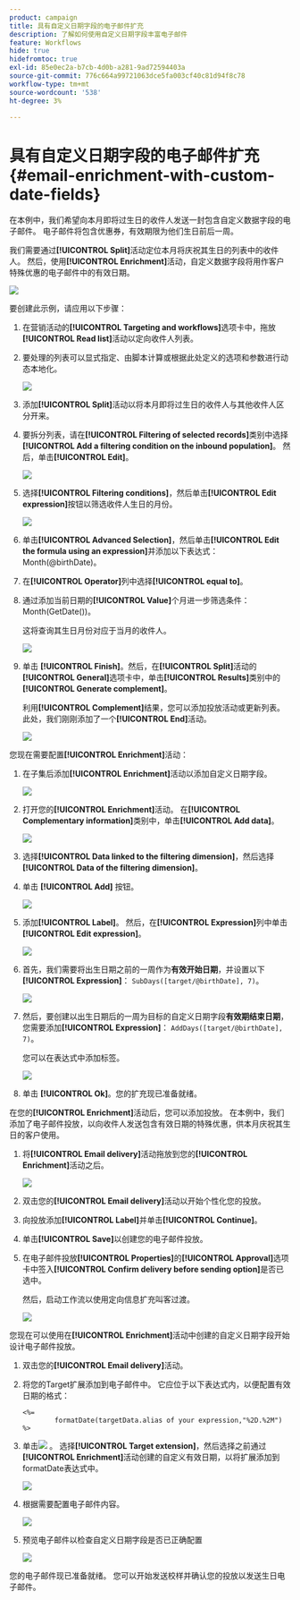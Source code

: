 ```yaml
---
product: campaign
title: 具有自定义日期字段的电子邮件扩充
description: 了解如何使用自定义日期字段丰富电子邮件
feature: Workflows
hide: true
hidefromtoc: true
exl-id: 85e0ec2a-b7cb-4d0b-a281-9ad72594403a
source-git-commit: 776c664a99721063dce5fa003cf40c81d94f8c78
workflow-type: tm+mt
source-wordcount: '538'
ht-degree: 3%

---
```


# 具有自定义日期字段的电子邮件扩充{#email-enrichment-with-custom-date-fields}



在本例中，我们希望向本月即将过生日的收件人发送一封包含自定义数据字段的电子邮件。 电子邮件将包含优惠券，有效期限为他们生日前后一周。

我们需要通过&#x200B;**[!UICONTROL Split]**&#x200B;活动定位本月将庆祝其生日的列表中的收件人。 然后，使用&#x200B;**[!UICONTROL Enrichment]**&#x200B;活动，自定义数据字段将用作客户特殊优惠的电子邮件中的有效日期。

![](assets/uc_enrichment.png)

要创建此示例，请应用以下步骤：

1. 在营销活动的&#x200B;**[!UICONTROL Targeting and workflows]**&#x200B;选项卡中，拖放&#x200B;**[!UICONTROL Read list]**&#x200B;活动以定向收件人列表。
1. 要处理的列表可以显式指定、由脚本计算或根据此处定义的选项和参数进行动态本地化。

   ![](assets/uc_enrichment_1.png)

1. 添加&#x200B;**[!UICONTROL Split]**&#x200B;活动以将本月即将过生日的收件人与其他收件人区分开来。
1. 要拆分列表，请在&#x200B;**[!UICONTROL Filtering of selected records]**&#x200B;类别中选择&#x200B;**[!UICONTROL Add a filtering condition on the inbound population]**。 然后，单击&#x200B;**[!UICONTROL Edit]**。

   ![](assets/uc_enrichment_2.png)

1. 选择&#x200B;**[!UICONTROL Filtering conditions]**，然后单击&#x200B;**[!UICONTROL Edit expression]**&#x200B;按钮以筛选收件人生日的月份。

   ![](assets/uc_enrichment_3.png)

1. 单击&#x200B;**[!UICONTROL Advanced Selection]**，然后单击&#x200B;**[!UICONTROL Edit the formula using an expression]**&#x200B;并添加以下表达式： Month(@birthDate)。
1. 在&#x200B;**[!UICONTROL Operator]**&#x200B;列中选择&#x200B;**[!UICONTROL equal to]**。
1. 通过添加当前日期的&#x200B;**[!UICONTROL Value]**&#x200B;个月进一步筛选条件： Month(GetDate())。

   这将查询其生日月份对应于当月的收件人。

   ![](assets/uc_enrichment_4.png)

1. 单击 **[!UICONTROL Finish]**。然后，在&#x200B;**[!UICONTROL Split]**&#x200B;活动的&#x200B;**[!UICONTROL General]**&#x200B;选项卡中，单击&#x200B;**[!UICONTROL Results]**&#x200B;类别中的&#x200B;**[!UICONTROL Generate complement]**。

   利用&#x200B;**[!UICONTROL Complement]**&#x200B;结果，您可以添加投放活动或更新列表。 此处，我们刚刚添加了一个&#x200B;**[!UICONTROL End]**&#x200B;活动。

   ![](assets/uc_enrichment_6.png)

您现在需要配置&#x200B;**[!UICONTROL Enrichment]**&#x200B;活动：

1. 在子集后添加&#x200B;**[!UICONTROL Enrichment]**&#x200B;活动以添加自定义日期字段。

   ![](assets/uc_enrichment_7.png)

1. 打开您的&#x200B;**[!UICONTROL Enrichment]**&#x200B;活动。 在&#x200B;**[!UICONTROL Complementary information]**&#x200B;类别中，单击&#x200B;**[!UICONTROL Add data]**。

   ![](assets/uc_enrichment_8.png)

1. 选择&#x200B;**[!UICONTROL Data linked to the filtering dimension]**，然后选择&#x200B;**[!UICONTROL Data of the filtering dimension]**。
1. 单击 **[!UICONTROL Add]** 按钮。

   ![](assets/uc_enrichment_9.png)

1. 添加&#x200B;**[!UICONTROL Label]**。 然后，在&#x200B;**[!UICONTROL Expression]**&#x200B;列中单击&#x200B;**[!UICONTROL Edit expression]**。

   ![](assets/uc_enrichment_10.png)

1. 首先，我们需要将出生日期之前的一周作为&#x200B;**有效开始日期**，并设置以下&#x200B;**[!UICONTROL Expression]**： `SubDays([target/@birthDate], 7)`。

   ![](assets/uc_enrichment_11.png)

1. 然后，要创建以出生日期后的一周为目标的自定义日期字段&#x200B;**有效期结束日期**，您需要添加&#x200B;**[!UICONTROL Expression]**： `AddDays([target/@birthDate], 7)`。

   您可以在表达式中添加标签。

   ![](assets/uc_enrichment_12.png)

1. 单击 **[!UICONTROL Ok]**。您的扩充现已准备就绪。

在您的&#x200B;**[!UICONTROL Enrichment]**&#x200B;活动后，您可以添加投放。 在本例中，我们添加了电子邮件投放，以向收件人发送包含有效日期的特殊优惠，供本月庆祝其生日的客户使用。

1. 将&#x200B;**[!UICONTROL Email delivery]**&#x200B;活动拖放到您的&#x200B;**[!UICONTROL Enrichment]**&#x200B;活动之后。

   ![](assets/uc_enrichment_15.png)

1. 双击您的&#x200B;**[!UICONTROL Email delivery]**&#x200B;活动以开始个性化您的投放。
1. 向投放添加&#x200B;**[!UICONTROL Label]**&#x200B;并单击&#x200B;**[!UICONTROL Continue]**。
1. 单击&#x200B;**[!UICONTROL Save]**&#x200B;以创建您的电子邮件投放。
1. 在电子邮件投放&#x200B;**[!UICONTROL Properties]**&#x200B;的&#x200B;**[!UICONTROL Approval]**&#x200B;选项卡中签入&#x200B;**[!UICONTROL Confirm delivery before sending option]**&#x200B;是否已选中。

   然后，启动工作流以使用定向信息扩充叫客过渡。

   ![](assets/uc_enrichment_18.png)

您现在可以使用在&#x200B;**[!UICONTROL Enrichment]**&#x200B;活动中创建的自定义日期字段开始设计电子邮件投放。

1. 双击您的&#x200B;**[!UICONTROL Email delivery]**&#x200B;活动。
1. 将您的Target扩展添加到电子邮件中。 它应位于以下表达式内，以便配置有效日期的格式：

   ```
   <%=
           formatDate(targetData.alias of your expression,"%2D.%2M")  %>
   ```

1. 单击![](assets/uc_enrichment_16.png) 。 选择&#x200B;**[!UICONTROL Target extension]**，然后选择之前通过&#x200B;**[!UICONTROL Enrichment]**&#x200B;活动创建的自定义有效日期，以将扩展添加到formatDate表达式中。

   ![](assets/uc_enrichment_19.png)

1. 根据需要配置电子邮件内容。

   ![](assets/uc_enrichment_17.png)

1. 预览电子邮件以检查自定义日期字段是否已正确配置

   ![](assets/uc_enrichment_20.png)

您的电子邮件现已准备就绪。 您可以开始发送校样并确认您的投放以发送生日电子邮件。
